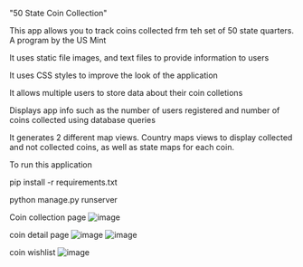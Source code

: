 
"50 State Coin Collection"

This app allows you to track coins collected frm teh set of 50 state quarters. A program by the US Mint

It uses static file images, and text files to provide information to users

It uses CSS styles to improve the look of the application 

It allows multiple users to store data about their coin colletions

Displays app info such as the number of users registered and number of coins collected using database queries

It generates 2 different map views. Country maps views to display collected and not collected coins, as well as state maps for each coin.

To run this application 

pip install -r requirements.txt

python manage.py runserver

Coin collection page
![image](https://cloud.githubusercontent.com/assets/22032833/25943249/e703340e-3604-11e7-9a85-f186a42dd2d6.png)

coin detail page
![image](https://cloud.githubusercontent.com/assets/22032833/25943281/fe0c57a2-3604-11e7-9493-11bed4a5737d.png)
![image](https://cloud.githubusercontent.com/assets/22032833/25943294/0ce873c8-3605-11e7-9778-3414d10e0feb.png)

coin wishlist
![image](https://cloud.githubusercontent.com/assets/22032833/25943326/1fde8288-3605-11e7-99d6-8b474fdf903f.png)

